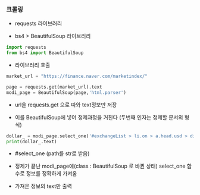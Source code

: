 ### 크롤링

- requests 라이브러리

- bs4 > BeautifulSoup 라이브러리

```python
import requests
from bs4 import BeautifulSoup
```

- 라이브러리 호출


```python
market_url = "https://finance.naver.com/marketindex/"

page = requests.get(market_url).text
modi_page = BeautifulSoup(page,'html.parser')
```

- url을 requests.get 으로 따와 text정보만 저장

- 이를 BeautifulSoup에 넣어 정제과정을 거친다 (두번째 인자는 정제할 문서의 형식)



```python
dollar_ = modi_page.select_one('#exchangeList > li.on > a.head.usd > div > span.value')
print(dollar_.text)
```

- #select_one (path를 str로 받음)

- 정제가 끝난 modi_page에(class : BeautifulSoup 로 바뀐 상태) select_one 함수로 정보를 정확하게 가져옴

- 가져온 정보의 text만 출력



